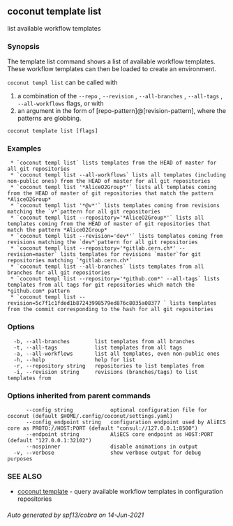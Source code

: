 ## coconut template list

list available workflow templates

### Synopsis

The template list command shows a list of available workflow templates.
These workflow templates can then be loaded to create an environment.

`coconut templ list` can be called with 
1) a combination of the `--repo` , `--revision` , `--all-branches` , `--all-tags` , `--all-workflows` flags, or with
2) an argument in the form of [repo-pattern]@[revision-pattern], where the patterns are globbing.

```
coconut template list [flags]
```

### Examples

```
 * `coconut templ list` lists templates from the HEAD of master for all git repositories
 * `coconut templ list --all-workflows` lists all templates (including non-public ones) from the HEAD of master for all git repositories
 * `coconut templ list '*AliceO2Group*'` lists all templates coming from the HEAD of master of git repositories that match the pattern *AliceO2Group*
 * `coconut templ list '*@v*'` lists templates coming from revisions matching the `v*`pattern for all git repositories
 * `coconut templ list --repository='*AliceO2Group*'` lists all templates coming from the HEAD of master of git repositories that match the pattern *AliceO2Group*
 * `coconut templ list --revision='dev*'` lists templates coming from revisions matching the `dev*`pattern for all git repositories
 * `coconut templ list --repository='*gitlab.cern.ch*' --revision=master` lists templates for revisions `master`for git repositories matching `*gitlab.cern.ch*`
 * `coconut templ list --all-branches` lists templates from all branches for all git repositories
 * `coconut templ list --repository='*github.com*' --all-tags` lists templates from all tags for git repositories which match the *github.com* pattern
 * `coconut templ list --revision=5c7f1c1fded1b87243998579ed876c8035a08377 ` lists templates from the commit corresponding to the hash for all git repositories
```

### Options

```
  -b, --all-branches        list templates from all branches
  -t, --all-tags            list templates from all tags
  -a, --all-workflows       list all templates, even non-public ones
  -h, --help                help for list
  -r, --repository string   repositories to list templates from
  -i, --revision string     revisions (branches/tags) to list templates from
```

### Options inherited from parent commands

```
      --config string            optional configuration file for coconut (default $HOME/.config/coconut/settings.yaml)
      --config_endpoint string   configuration endpoint used by AliECS core as PROTO://HOST:PORT (default "consul://127.0.0.1:8500")
      --endpoint string          AliECS core endpoint as HOST:PORT (default "127.0.0.1:32102")
      --nospinner                disable animations in output
  -v, --verbose                  show verbose output for debug purposes
```

### SEE ALSO

* [coconut template](coconut_template.md)	 - query available workflow templates in configuration repositories

###### Auto generated by spf13/cobra on 14-Jun-2021
